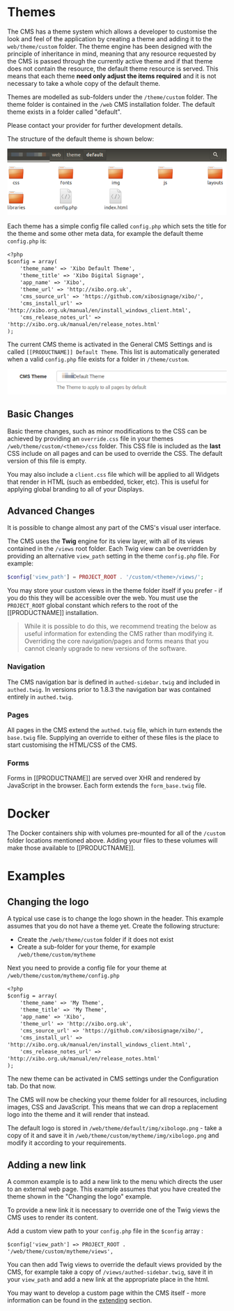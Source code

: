 <!--toc=advanced-->
# Themes
The CMS has a theme system which allows a developer to customise the look and feel of the application by creating
a theme and adding it to the `web/theme/custom` folder. The theme engine has been designed with the 
principle of inheritance in mind, meaning that any resource requested by the CMS is passed through the currently active 
theme and if that theme does not contain the resource, the default theme resource is served. This means that each theme
**need only adjust the items required** and it is not necessary to take a whole copy of the default theme.

Themes are modelled as sub-folders under the `/theme/custom` folder. The theme folder is contained in the `/web` CMS 
installation folder. The default theme exists in a folder called "default".

<white>
Please contact your provider for further development details.
</white>

<nonwhite>

The structure of the default theme is shown below:

![Theme folder structure](img/advanced_theme_folder_structure.png)

Each theme has a simple config file called `config.php` which sets the title for the theme and some other meta data, 
for example the default theme `config.php` is:

```
<?php
$config = array(
    'theme_name' => 'Xibo Default Theme',
    'theme_title' => 'Xibo Digital Signage',
    'app_name' => 'Xibo',
    'theme_url' => 'http://xibo.org.uk',
    'cms_source_url' => 'https://github.com/xibosignage/xibo/',
    'cms_install_url' => 'http://xibo.org.uk/manual/en/install_windows_client.html',
    'cms_release_notes_url' => 'http://xibo.org.uk/manual/en/release_notes.html'
);
```

The current CMS theme is activated in the General CMS Settings and is called `[[PRODUCTNAME]] Default Theme`. This 
list is automatically generated when a valid `config.php` file exists for a folder in `/theme/custom`.

![Theme Selector](img/advanced_theme_selector.png)


## Basic Changes
Basic theme changes, such as minor modifications to the CSS can be achieved by providing an `override.css` file in your
themes `/web/theme/custom/<theme>/css` folder. This CSS file is included as the **last** CSS include on
all pages and can be used to override the CSS. The default version of this file is empty.

You may also include a `client.css` file which will be applied to all Widgets that render in HTML (such as embedded,
ticker, etc). This is useful for applying global branding to all of your Displays.

## Advanced Changes
It is possible to change almost any part of the CMS's visual user interface.

The CMS uses the **Twig** engine for its view layer, with all of its views contained in the `/views` root folder. Each 
Twig view can be overridden by providing an alternative `view_path` setting in the theme `config.php` file. For example:

```php
$config['view_path'] = PROJECT_ROOT . '/custom/<theme>/views/';
```

You may store your custom views in the theme folder itself if you prefer - if you do this they will be accessible
over the web. You must use the `PROJECT_ROOT` global constant which refers to the root of the [[PRODUCTNAME]] 
installation.

> While it is possible to do this, we recommend treating the below as useful information for extending the CMS
rather than modifying it. Overriding the core navigation/pages and forms means that you cannot cleanly upgrade
to new versions of the software.

### Navigation
The CMS navigation bar is defined in `authed-sidebar.twig` and included in `authed.twig`. In versions prior to 1.8.3
the navigation bar was contained entirely in `authed.twig`.

### Pages
All pages in the CMS extend the `authed.twig` file, which in turn extends the `base.twig` file. Supplying an override to
either of these files is the place to start customising the HTML/CSS of the CMS.

### Forms
Forms in [[PRODUCTNAME]] are served over XHR and rendered by JavaScript in the browser. Each form extends the 
`form_base.twig` file.

# Docker
The Docker containers ship with volumes pre-mounted for all of the `/custom` folder locations mentioned above. Adding
your files to these volumes will make those available to [[PRODUCTNAME]].

# Examples

## Changing the logo

A typical use case is to change the logo shown in the header. This
example assumes that you do not have a theme yet. Create the following structure:

 - Create the `/web/theme/custom` folder if it does not exist
 - Create a sub-folder for your theme, for example `/web/theme/custom/mytheme`

Next you need to provide a config file for your theme at `/web/theme/custom/mytheme/config.php`

```
<?php
$config = array(
    'theme_name' => 'My Theme',
    'theme_title' => 'My Theme',
    'app_name' => 'Xibo',
    'theme_url' => 'http://xibo.org.uk',
    'cms_source_url' => 'https://github.com/xibosignage/xibo/',
    'cms_install_url' => 'http://xibo.org.uk/manual/en/install_windows_client.html',
    'cms_release_notes_url' => 'http://xibo.org.uk/manual/en/release_notes.html'
);
```

The new theme can be activated in CMS settings under the Configuration tab. Do that now.

The CMS will now be checking your theme folder for all resources, including images, CSS and JavaScript.
This means that we can drop a replacement logo into the theme and it will render that instead.

The default logo is stored in `/web/theme/default/img/xibologo.png` - take a copy of it and save it in
`/web/theme/custom/mytheme/img/xibologo.png` and modify it according to your requirements.

## Adding a new link

A common example is to add a new link to the menu which directs the user to an external web page. This
example assumes that you have created the theme shown in the "Changing the logo" example.

To provide a new link it is necessary to override one of the Twig views the CMS uses to render its 
content.

Add a custom view path to your `config.php` file in the `$config` array :

```
$config['view_path'] => PROJECT_ROOT . '/web/theme/custom/mytheme/views',
```

You can then add Twig views to override the default views provided by the CMS, for example
take a copy of `/views/authed-sidebar.twig`, save it in your `view_path` and add a new link at the 
appropriate place in the html.

You may want to develop a custom page within the CMS itself - more information can be found in the 
[extending](advanced_extending.html) section.

</nonwhite>